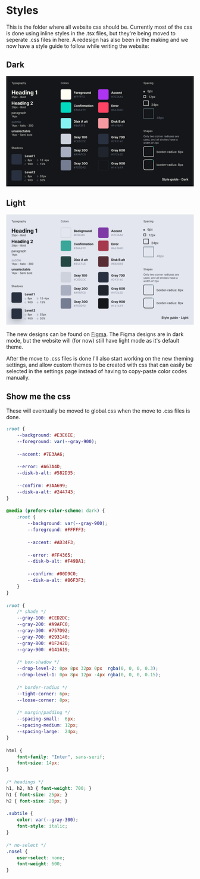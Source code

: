 # Styles

This is the folder where all website css should be. Currently most of the css
is done using inline styles in the .tsx files, but they're being moved to
seperate .css files in here. A redesign has also been in the making and we now
have a style guide to follow while writing the website:

## Dark

![Dark mode style guide](./styleguidedark.png)

## Light

![Light mode style guide](./styleguidelight.png)

The new designs can be found on
[Figma](https://www.figma.com/file/rTciVQApAe6cwrH1Prl5Wn/4-op-een-rij?node-id=0%3A1).
The Figma designs are in dark mode, but the website will (for now) still have
light mode as it's default theme.

After the move to .css files is done I'll also start working on the new theming
settings, and allow custom themes to be created with css that can easily be
selected in the settings page instead of having to copy-paste color codes
manually.

## Show me the css

These will eventually be moved to global.css when the move to .css files is done.

```css
:root {
	--background: #E3E6EE;
	--foreground: var(--gray-900);

	--accent: #7E3AA6;

	--error: #A63A4D;
	--disk-b-alt: #582D35;

	--confirm: #3AA699;
	--disk-a-alt: #244743;
}

@media (prefers-color-scheme: dark) {
	:root {
		--background: var(--gray-900);
		--foreground: #FFFFF3;

		--accent: #AD34F3;

		--error: #FF4365;
		--disk-b-alt: #F49BA1;

		--confirm: #00D9C0;
		--disk-a-alt: #86F3F3;
	}
}

:root {
	/* shade */
	--gray-100: #CED2DC;
	--gray-200: #A9AFC0;
	--gray-300: #757D92;
	--gray-700: #293140;
	--gray-800: #1F242D;
	--gray-900: #141619;

	/* box-shadow */
	--drop-level-2: 0px 8px 32px 0px  rgba(0, 0, 0, 0.3);
	--drop-level-1: 0px 8px 12px -4px rgba(0, 0, 0, 0.15);

	/* border-radius */
	--tight-corner: 6px;
	--loose-corner: 8px;

	/* margin/padding */
	--spacing-small:  6px;
	--spacing-medium: 12px;
	--spacing-large:  24px;
}

html {
	font-family: "Inter", sans-serif;
	font-size: 14px;
}

/* headings */
h1, h2, h3 { font-weight: 700; }
h1 { font-size: 25px; }
h2 { font-size: 20px; }

.subtile {
	color: var(--gray-300);
	font-style: italic;
}

/* no-select */
.nosel {
	user-select: none;
	font-weight: 600;
}

```

